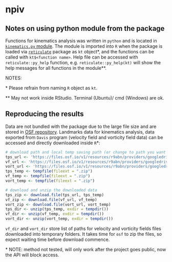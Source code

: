 # npiv

## Notes on using python module from the package

Functions for kinematics analysis was written in `python` and is located in
[`kinematics.py` module](inst/python/kinematics.py). The module is imported into
`R` when the package is loaded via
[`reticulate`](https://rstudio.github.io/reticulate/index.html) package as `kt`
object*, and the functions can be called with `kt$<function name>`. Help file
can be accessed with `reticulate::py_help` function, e.g.
`reticulate::py_help(kt)` will show the help messages for all functions in the
module**.

NOTES: 

\* Please refrain from naming `R` object as `kt`.

\*\* May not work inside RStudio. Terminal (Ubuntu)/ cmd (Windows) are ok.

## Reproducing the results
Data are not bundled with the package due to the large file size and are stored
in [OSF repository](https://osf.io/r9abn/). Landmarks data for kinematics analysis, data exported from `Davis` program (velocity field and vorticity field data) can be accessed and directly downloaded inside `R`*:

```r
# download path and local temp saving path (or change to path you want to save)
tps_url <- 'https://files.osf.io/v1/resources/r9abn/providers/googledrive/kinematics/?zip='
vf_url <- 'https://files.osf.io/v1/resources/r9abn/providers/googledrive/vf_pxscale/?zip='
vort_url <- 'https://files.osf.io/v1/resources/r9abn/providers/googledrive/Vorticity/?zip='
tps_temp <- tempfile(fileext = ".zip")
vf_temp <- tempfile(fileext = ".zip")
vort_temp <- tempfile(fileext = ".zip")

# download and unzip the downloaded data
tps_zip <- download.file(tps_url, tps_temp)
vf_zip <- download.file(vf_url, vf_temp)
vort_zip <- download.file(vort_url, vort_temp)
tps_dir <- unzip(tps_temp, exdir = tempdir())
vf_dir <- unzip(vf_temp, exdir = tempdir())
vort_dir <- unzip(vort_temp, exdir = tempdir())
```

`vf_dir` and `vort_dir` store list of paths for velocity and vorticity fields 
files downloaded into temporary folders. It takes time for `osf` to zip the 
files, so expect waiting time before download commence. 

\* NOTE: method not tested, will only work after the project goes public, now the API will block 
access.